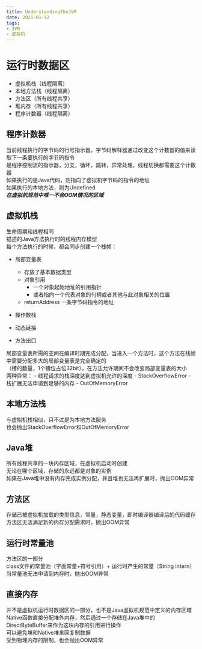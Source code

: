 ```yaml
---
title: UnderstandingTheJVM
date: 2021-01-12  
tags:
- JVM
- 虚拟机
---
```


# 运行时数据区
- 虚拟机栈（线程隔离）
- 本地方法栈（线程隔离）
- 方法区（所有线程共享）
- 堆内存（所有线程共享）
- 程序计数器（线程隔离）

## 程序计数器
当前线程执行的字节码的行号指示器，字节码解释器通过改变这个计数器的值来读取下一条要执行的字节码指令   
是程序控制流的指示器，分支，循环，跳转，异常处理，线程切换都需要这个计数器   
如果执行的是Java代码，则指向了虚拟机字节码的指令的地址  
如果执行的本地方法，则为Undefined  
***在虚拟机规范中唯一不会OOM情况的区域***



## 虚拟机栈
生命周期和线程相同  
描述的Java方法执行时的线程内存模型  
每个方法执行的时候，都会同步创建一个栈帧：
- 局部变量表
    - 存放了基本数据类型
    - 对象引用
        - 一个对象起始地址的引用指针
        - 或者指向一个代表对象的句柄或者其他与此对象相关的位置
    - returnAddress 一条字节码指令的地址
    
- 操作数栈
- 动态链接
- 方法出口
    
局部变量表所需的空间在编译时期完成分配，当进入一个方法时，这个方法在栈帧中需要分配多大的局部变量表是完全确定的  
（槽的数量，1个槽位占位32bit），在方法允许期间不会改变局部变量表的大小  
两种异常：
    - 线程请求的栈深度达到虚拟机允许的深度 - StackOverflowError
    - 栈扩展无法申请到足够的内存 - OutOfMemoryError

## 本地方法栈
与虚拟机栈相似，只不过是为本地方法服务  
也会抛出StackOverflowError和OutOfMemoryError

## Java堆
所有线程共享的一块内存区域，在虚拟机启动时创建  
无论在哪个区域，存储的永远都是对象的实例  
如果在Java堆中没有内存完成实例分配，并且堆也无法再扩展时，抛出OOM异常

## 方法区
存储已被虚拟机加载的类型信息，常量，静态变量，即时编译器编译后的代码缓存  
方法区无法满足新的内存分配需求时，抛出OOM异常

## 运行时常量池
方法区的一部分  
class文件的常量池（字面常量+符号引用）+ 运行时产生的常量（String intern）  
当常量池无法申请到内存时，抛出OOM异常

## 直接内存
并不是虚拟机运行时数据区的一部分，也不是Java虚拟机规范中定义的内存区域  
Native函数直接分配堆外内存，然后通过一个存储在Java堆中的DirectByteBuffer来作为这块内存的引用进行操作  
可以避免堆和Native堆来回复制数据  
受到物理内存的限制，也会抛出OOM异常



